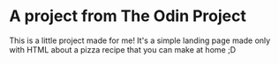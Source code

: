 # A project from The Odin Project

This is a little project made for me! It's a simple landing page made only with HTML about a pizza recipe that you can make at home ;D
